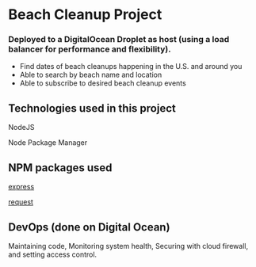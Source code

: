 # Beach Cleanup Project
### Deployed to a DigitalOcean Droplet as host (using a load balancer for performance and flexibility).
- Find dates of beach cleanups happening in the U.S. and around you
- Able to search by beach name and location
- Able to subscribe to desired beach cleanup events

## Technologies used in this project

NodeJS

Node Package Manager

## NPM packages used

[express](https://www.npmjs.com/package/express)

[request](https://www.npmjs.com/package/request)

## DevOps (done on Digital Ocean)
Maintaining code, Monitoring system health, Securing with cloud firewall, and setting access control.
